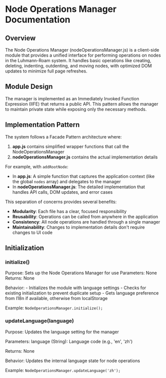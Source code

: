 # Node Operations Manager Documentation

## Overview
The Node Operations Manager (nodeOperationsManager.js) is a client-side module that provides a unified interface for performing operations on nodes in the Luhmann-Roam system. It handles basic operations like creating, deleting, indenting, outdenting, and moving nodes, with optimized DOM updates to minimize full page refreshes.

## Module Design
The manager is implemented as an Immediately Invoked Function Expression (IIFE) that returns a public API. This pattern allows the manager to maintain private state while exposing only the necessary methods.

## Implementation Pattern
The system follows a Facade Pattern architecture where:

1. **app.js** contains simplified wrapper functions that call the NodeOperationsManager
2. **nodeOperationsManager.js** contains the actual implementation details

For example, with `addRootNode`:
- In **app.js**: A simple function that captures the application context (like the global `nodes` array) and delegates to the manager
- In **nodeOperationsManager.js**: The detailed implementation that handles API calls, DOM updates, and error cases

This separation of concerns provides several benefits:
- **Modularity**: Each file has a clear, focused responsibility
- **Reusability**: Operations can be called from anywhere in the application
- **Consistency**: All node operations are handled through a single manager
- **Maintainability**: Changes to implementation details don't require changes to UI code

## Initialization

### initialize()

Purpose: Sets up the Node Operations Manager for use
Parameters: None
Returns: None

Behavior:
    - Initializes the module with language settings
    - Checks for existing initialization to prevent duplicate setup
    - Gets language preference from I18n if available, otherwise from localStorage

Example:
`NodeOperationsManager.initialize();`

### updateLanguage(language)

Purpose: Updates the language setting for the manager

Parameters:
language (String): Language code (e.g., 'en', 'zh')

Returns: None

Behavior: Updates the internal language state for node operations

Example:
`NodeOperationsManager.updateLanguage('zh');`